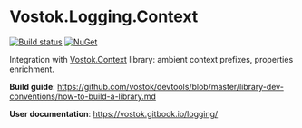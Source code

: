 # Vostok.Logging.Context

[![Build status](https://ci.appveyor.com/api/projects/status/github/vostok/logging.context?svg=true&branch=master)](https://ci.appveyor.com/project/vostok/logging-context/branch/master)
[![NuGet](https://img.shields.io/nuget/v/Vostok.Logging.Context.svg)](https://www.nuget.org/packages/Vostok.Logging.Context/)

Integration with [Vostok.Context](https://github.com/vostok/context) library: ambient context prefixes, properties enrichment.

**Build guide**: https://github.com/vostok/devtools/blob/master/library-dev-conventions/how-to-build-a-library.md

**User documentation**: https://vostok.gitbook.io/logging/
